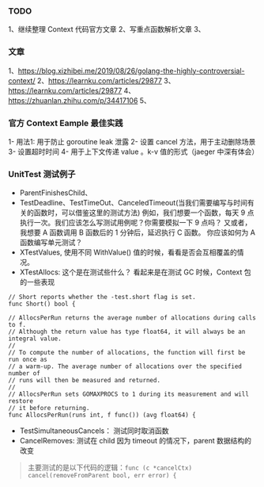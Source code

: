 ### TODO 
1、继续整理 Context 代码官方文章
2、写重点函数解析文章
3、


### 文章
1、https://blog.xizhibei.me/2019/08/26/golang-the-highly-controversial-context/ 
2、https://learnku.com/articles/29877 
3、https://learnku.com/articles/29877 
4、https://zhuanlan.zhihu.com/p/34417106 
5、

### 官方 Context Eample 最佳实践
1- 用法1: 用于防止 goroutine leak 泄露
2- 设置 cancel 方法，用于主动删除场景
3- 设置超时时间
4- 用于上下文传递 value 。k-v 值的形式（jaeger 中深有体会）

### UnitTest 测试例子

- ParentFinishesChild、
- TestDeadline、TestTimeOut、CanceledTimeout(当我们需要编写与时间有关的函数时，可以借鉴这里的测试方法) 
例如，我们想要一个函数，每天 9 点执行一次。我们应该怎么写测试用例呢？你需要模拟一下 9 点吗？ 
又或者，我想要 A 函数调用 B 函数后的 1 分钟后，延迟执行 C 函数。 你应该如何为 A 函数编写单元测试？
- XTestValues, 使用不同 WithValue() 值的时候，看看是否会互相覆盖的情况。
- XTestAllocs: 这个是在测试些什么？ 看起来是在测试 GC 时候，Context 包的一些表现
```golang
// Short reports whether the -test.short flag is set.
func Short() bool {
```

```
// AllocsPerRun returns the average number of allocations during calls to f.
// Although the return value has type float64, it will always be an integral value.
//
// To compute the number of allocations, the function will first be run once as
// a warm-up. The average number of allocations over the specified number of
// runs will then be measured and returned.
//
// AllocsPerRun sets GOMAXPROCS to 1 during its measurement and will restore
// it before returning.
func AllocsPerRun(runs int, f func()) (avg float64) {
```

- TestSimultaneousCancels： 测试同时取消函数
- CancelRemoves: 测试在 child 因为 timeout 的情况下，parent 数据结构的改变
> 主要测试的是以下代码的逻辑：`func (c *cancelCtx) cancel(removeFromParent bool, err error) {` 